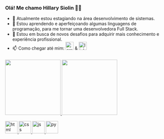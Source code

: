 ### Olá! Me chamo Hillary Siolin 👩‍💻

- 💬 Atualmente estou estagiando na área desenvolvimento de sistemas.
- 🌱 Estou aprendendo e aperfeiçoando algumas linguagens de programação, para me tornar uma desenvolvedora Full Stack.
- 👯 Estou em busca de novos desafios para adquirir mais conhecimento e experiência profissional.
- 📫 Como chegar até mim:  <a href = "mailto:hillaryssima876@gmail.com"><img width="26" height="26" src="https://img.icons8.com/color/48/gmail-new.png" alt="gmail-new"/></a> & <a href="https://www.linkedin.com/in/hillary-alexandra/-45875016a" target="_blank"><img width="26" height="26" src="https://img.icons8.com/papercut/29/linkedin.png" alt="linkedin"/></a> 
###

<div align="left">
  <a href="https://github.com/Hillary77">
  <img height="180em" src="https://github-readme-stats.vercel.app/api?username=Hillary77&show_icons=true&theme=dark#gh-dark-mode-only https://github.com/Hillary77/github-readme-stats#gh-dark-mode-only">
  <img height="180em" src="https://github-readme-stats.vercel.app/api/top-langs/?username=Hillary77&layout=compact&langs_count=7&theme=dark#gh-dark-mode-only"/>
</div>
    <br>
<div style="display: inline_block">
  <img width="40" height="40" src="https://img.icons8.com/office/40/html.png" alt="html"/>
  <img width="40" height="40" src="https://img.icons8.com/office/40/css.png" alt="css"/>
  <img width="40" height="40" src="https://img.icons8.com/office/40/js.png" alt="js"/>
  <img width="40" height="40" src="https://img.icons8.com/office/40/py.png" alt="py"/>
</div>

###
